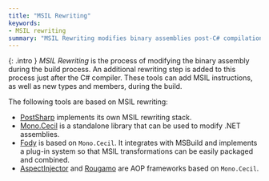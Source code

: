 ```yaml
---
title: "MSIL Rewriting"
keywords:
- MSIL rewriting
summary: "MSIL Rewriting modifies binary assemblies post-C# compilation. Tools like PostSharp, Mono.Cecil, Fody, AspectInjector, and Rougamo use this approach."
---
```


{: .intro }
_MSIL Rewriting_ is the process of modifying the binary assembly during the build process. An additional rewriting step is added to this process just after the C# compiler. These tools can add MSIL instructions, as well as new types and members, during the build.

The following tools are based on MSIL rewriting:

* [PostSharp](https://www.postsharp.net/il) implements its own MSIL rewriting stack.
* [Mono.Cecil](https://github.com/jbevain/cecil) is a standalone library that can be used to modify .NET assemblies.
* [Fody](fody) is based on `Mono.Cecil`. It integrates with MSBuild and implements a plug-in system so that MSIL transformations can be easily packaged and combined.
* [AspectInjector](https://github.com/pamidur/aspect-injector) and [Rougamo](https://github.com/inversionhourglass/Rougamo) are AOP frameworks based on `Mono.Cecil`.
